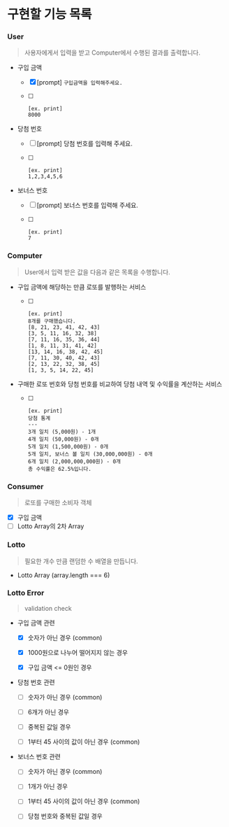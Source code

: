 # 구현할 기능 목록

### User

> 사용자에게서 입력을 받고 Computer에서 수행된 결과를 출력합니다.

- 구입 금액

  - [x] [prompt] `구입금액을 입력해주세요.`

  - [ ] ```
    [ex. print]
    8000
    ```

- 당첨 번호

  - [ ] [prompt] 당첨 번호를 입력해 주세요.

  - [ ] ```
    [ex. print]
    1,2,3,4,5,6
    ```

- 보너스 번호

  - [ ] [prompt] 보너스 번호를 입력해 주세요.

  - [ ] ```
    [ex. print]
    7
    ```

### Computer

> User에서 입력 받은 값을 다음과 같은 목록을 수행합니다.

- 구입 금액에 해당하는 만큼 로또를 발행하는 서비스

  - [ ] ```
    [ex. print]
    8개를 구매했습니다.
    [8, 21, 23, 41, 42, 43]
    [3, 5, 11, 16, 32, 38]
    [7, 11, 16, 35, 36, 44]
    [1, 8, 11, 31, 41, 42]
    [13, 14, 16, 38, 42, 45]
    [7, 11, 30, 40, 42, 43]
    [2, 13, 22, 32, 38, 45]
    [1, 3, 5, 14, 22, 45]
    ```

- 구매한 로또 번호와 당첨 번호를 비교하여 당첨 내역 및 수익률을 계산하는 서비스

  - [ ] ```
    [ex. print]
    당첨 통계
    ---
    3개 일치 (5,000원) - 1개
    4개 일치 (50,000원) - 0개
    5개 일치 (1,500,000원) - 0개
    5개 일치, 보너스 볼 일치 (30,000,000원) - 0개
    6개 일치 (2,000,000,000원) - 0개
    총 수익률은 62.5%입니다.
    ```

### Consumer

> 로또를 구매한 소비자 객체

- [x] 구입 금액
- [ ] Lotto Array의 2차 Array

### Lotto

> 필요한 개수 만큼 랜덤한 수 배열을 만듭니다. 

- Lotto Array (array.length === 6)

### Lotto Error

> validation check

- 구입 금액 관련

  - [x] 숫자가 아닌 경우 (common)

  - [x] 1000원으로 나누어 떨어지지 않는 경우

  - [x] 구입 금액 <= 0원인 경우

- 당첨 번호 관련

  - [ ] 숫자가 아닌 경우 (common)

  - [ ] 6개가 아닌 경우

  - [ ] 중복된 값일 경우

  - [ ] 1부터 45 사이의 값이 아닌 경우 (common)

- 보너스 번호 관련

  - [ ] 숫자가 아닌 경우 (common)

  - [ ] 1개가 아닌 경우

  - [ ] 1부터 45 사이의 값이 아닌 경우 (common)
  - [ ] 당첨 번호와 중복된 값일 경우
